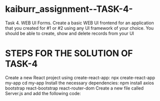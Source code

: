 # kaiburr_assignment--TASK-4-
Task 4. WEB UI Forms.
Create a basic WEB UI frontend for an application that you created for #1 or #2 using any UI
framework of your choice. You should be able to create, show and delete records from your UI

# STEPS FOR THE SOLUTION OF TASK-4

Create a new React project using create-react-app:
  npx create-react-app my-app
  cd my-app
Install the necessary dependencies:
  npm install axios bootstrap react-bootstrap react-router-dom
Create a new file called Server.js and add the following code:
